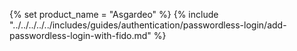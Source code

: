 {% set product_name = "Asgardeo" %}
{% include "../../../../../includes/guides/authentication/passwordless-login/add-passwordless-login-with-fido.md" %}